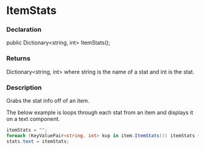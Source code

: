 # ItemStats

### Declaration
public Dictionary<string, int> ItemStats();

### Returns
Dictionary<string, int> where string is the name of a stat and int is the stat.

### Description
Grabs the stat info off of an item.

The below example is loops through each stat from an item and displays it on a text component.
```cs
itemStats = "";
foreach (KeyValuePair<string, int> kvp in item.ItemStats()) itemStats += $"{kvp.Key}: {kvp.Value}\n";
stats.text = itemStats;
```
